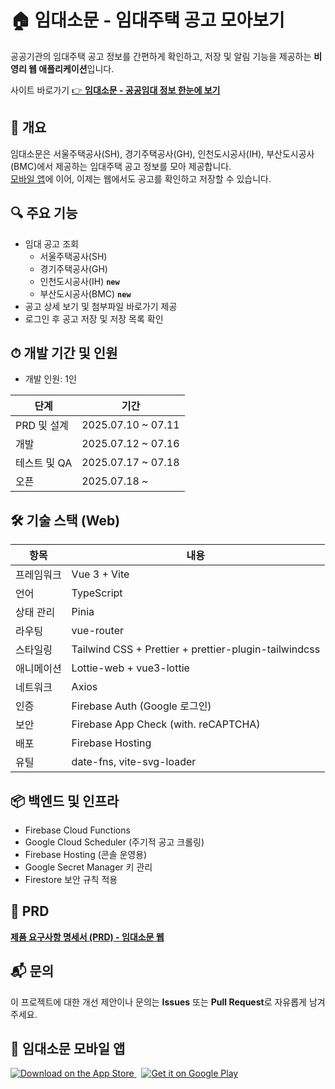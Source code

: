 # 🏠 임대소문 - 임대주택 공고 모아보기

공공기관의 임대주택 공고 정보를 간편하게 확인하고, 저장 및 알림 기능을 제공하는 **비영리 웹 애플리케이션**입니다.

사이트 바로가기 <a href="https://imdaesomun.web.app/" target="_blank" rel="noopener noreferrer">
👉 <strong>임대소문 - 공공임대 정보 한눈에 보기</strong>
</a>

## 📌 개요

임대소문은 서울주택공사(SH), 경기주택공사(GH), 인천도시공사(IH), 부산도시공사(BMC)에서 제공하는 임대주택 공고 정보를 모아 제공합니다.  
[모바일 앱](https://github.com/gijang-jmj/imdaesomun)에 이어, 이제는 웹에서도 공고를 확인하고 저장할 수 있습니다.

## 🔍 주요 기능

- 임대 공고 조회
  - 서울주택공사(SH)
  - 경기주택공사(GH)
  - 인천도시공사(IH) **`new`**
  - 부산도시공사(BMC) **`new`**
- 공고 상세 보기 및 첨부파일 바로가기 제공
- 로그인 후 공고 저장 및 저장 목록 확인

## ⏱ 개발 기간 및 인원

- 개발 인원: 1인

| 단계         | 기간               |
| ------------ | ------------------ |
| PRD 및 설계  | 2025.07.10 ~ 07.11 |
| 개발         | 2025.07.12 ~ 07.16 |
| 테스트 및 QA | 2025.07.17 ~ 07.18 |
| 오픈         | 2025.07.18 ~       |

## 🛠️ 기술 스택 (Web)

| 항목       | 내용                                                  |
| ---------- | ----------------------------------------------------- |
| 프레임워크 | Vue 3 + Vite                                          |
| 언어       | TypeScript                                            |
| 상태 관리  | Pinia                                                 |
| 라우팅     | vue-router                                            |
| 스타일링   | Tailwind CSS + Prettier + prettier-plugin-tailwindcss |
| 애니메이션 | Lottie-web + vue3-lottie                              |
| 네트워크   | Axios                                                 |
| 인증       | Firebase Auth (Google 로그인)                         |
| 보안       | Firebase App Check (with. reCAPTCHA)                  |
| 배포       | Firebase Hosting                                      |
| 유틸       | date-fns, vite-svg-loader                             |

## 📦 백엔드 및 인프라

- Firebase Cloud Functions
- Google Cloud Scheduler (주기적 공고 크롤링)
- Firebase Hosting (콘솔 운영용)
- Google Secret Manager 키 관리
- Firestore 보안 규칙 적용

## 📄 PRD

[**제품 요구사항 명세서 (PRD) - 임대소문 웹**](https://github.com/gijang-jmj/imdaesomun-vue/blob/main/PRD.md)

## 📬 문의

이 프로젝트에 대한 개선 제안이나 문의는 **Issues** 또는 **Pull Request**로 자유롭게 남겨주세요.

## 📱 임대소문 모바일 앱

<p align="left">
  <a href="https://apps.apple.com/kr/app/%EC%9E%84%EB%8C%80%EC%86%8C%EB%AC%B8/id6747034249" target="_blank">
    <img src="https://img.shields.io/badge/App%20Store-000000?style=for-the-badge&logo=apple&logoColor=white" alt="Download on the App Store"/>
  </a>
  &nbsp;
  <a href="https://play.google.com/store/apps/details?id=com.jmj.imdaesomun" target="_blank">
    <img src="https://img.shields.io/badge/Google%20Play-414141?style=for-the-badge&logo=google-play&logoColor=white" alt="Get it on Google Play"/>
  </a>
  <br/>
</p>
